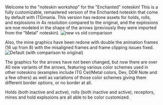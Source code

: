 Welcome to the "noteskin workshop" for the "Enchanted" noteskin! This is a fully customizable, remastered version of the Enchanted noteskin that come by default with ITGmania. This version has redone assets for holds, rolls, and explosions in 4x resolution compared to the original, and the explosions are noe modeled in the shape of the arrows (previously they were imported from the "Metal" noteskin).
![new vs old comparison](https://github.com/HURG-IIDX/Noteskin-Workshop-Enchantment/assets/19560941/cf341592-b64b-4c38-9cd3-105f8270a6ac)

Also, the mine graphics have been redone with double the animation frames (16 up from 8) with the misaligned frames and frame clipping issues fixed.
![Default (with comparison to original)](https://github.com/HURG-IIDX/Noteskin-Workshop-Enchantment/assets/19560941/bead3032-8e36-40b6-8ff1-f41d193adbfa)

The graphics for the arrows have not been changed, but now there are over 40 new variants of the arrows, featuring various color schemes used in other noteskins (examples include ITG Cel/Metal colors, Dev, DDR Note and a few others) as well as variations of those color schemes giving them different border options, or no border at all.

Holds (both inactive and active), rolls (both inactive and active), receptors, mines and hold explsoions are all able to be color customized.
